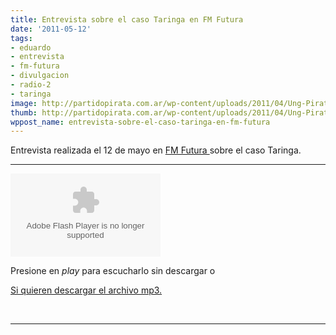 ```yaml
---
title: Entrevista sobre el caso Taringa en FM Futura
date: '2011-05-12'
tags:
- eduardo
- entrevista
- fm-futura
- divulgacion
- radio-2
- taringa
image: http://partidopirata.com.ar/wp-content/uploads/2011/04/Ung-Pirat-gubben1.png
thumb: http://partidopirata.com.ar/wp-content/uploads/2011/04/Ung-Pirat-gubben1.png
wppost_name: entrevista-sobre-el-caso-taringa-en-fm-futura
---
```


Entrevista realizada el 12 de mayo en <a href="http://fmfutura.com.ar/" target="_blank">FM Futura </a> sobre el caso Taringa.

<hr />

<object id="player651641" width="240" height="133" type="application/x-shockwave-flash" data="http://www.ivoox.com/playerivoox_ee_651641_1.html"><param name="movie" value="http://www.ivoox.com/playerivoox_ee_651641_1.html" /><param name="AllowScriptAccess" value="always" /><param name="allowFullScreen" value="true" /><param name="wmode" value="transparent" /><embed type="application/x-shockwave-flash" width="240" height="133" src="http://www.ivoox.com/playerivoox_ee_651641_1.html" allowfullscreen="true" wmode="transparent" allowscriptaccess="always"></embed></object>

Presione en <em>play</em> para escucharlo sin descargar o

<a href="http://www.ivoox.com/reportaje-fm-futura_md_651641_1.mp3" target="_blank">Si quieren descargar el archivo mp3.</a>

&nbsp;

<hr />
